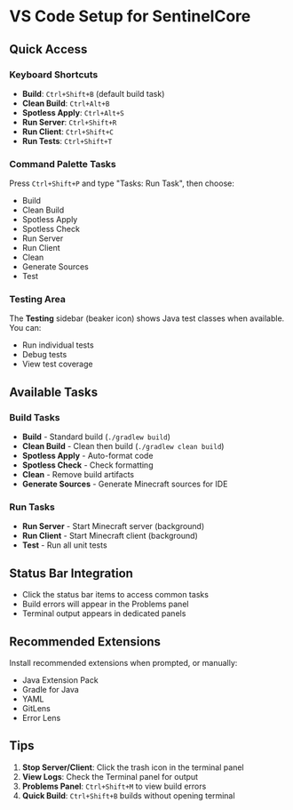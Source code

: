 # VS Code Setup for SentinelCore

## Quick Access

### Keyboard Shortcuts
- **Build**: `Ctrl+Shift+B` (default build task)
- **Clean Build**: `Ctrl+Alt+B`
- **Spotless Apply**: `Ctrl+Alt+S`
- **Run Server**: `Ctrl+Shift+R`
- **Run Client**: `Ctrl+Shift+C`
- **Run Tests**: `Ctrl+Shift+T`

### Command Palette Tasks
Press `Ctrl+Shift+P` and type "Tasks: Run Task", then choose:
- Build
- Clean Build
- Spotless Apply
- Spotless Check
- Run Server
- Run Client
- Clean
- Generate Sources
- Test

### Testing Area
The **Testing** sidebar (beaker icon) shows Java test classes when available. You can:
- Run individual tests
- Debug tests
- View test coverage

## Available Tasks

### Build Tasks
- **Build** - Standard build (`./gradlew build`)
- **Clean Build** - Clean then build (`./gradlew clean build`)
- **Spotless Apply** - Auto-format code
- **Spotless Check** - Check formatting
- **Clean** - Remove build artifacts
- **Generate Sources** - Generate Minecraft sources for IDE

### Run Tasks
- **Run Server** - Start Minecraft server (background)
- **Run Client** - Start Minecraft client (background)
- **Test** - Run all unit tests

## Status Bar Integration
- Click the status bar items to access common tasks
- Build errors will appear in the Problems panel
- Terminal output appears in dedicated panels

## Recommended Extensions
Install recommended extensions when prompted, or manually:
- Java Extension Pack
- Gradle for Java
- YAML
- GitLens
- Error Lens

## Tips
1. **Stop Server/Client**: Click the trash icon in the terminal panel
2. **View Logs**: Check the Terminal panel for output
3. **Problems Panel**: `Ctrl+Shift+M` to view build errors
4. **Quick Build**: `Ctrl+Shift+B` builds without opening terminal
